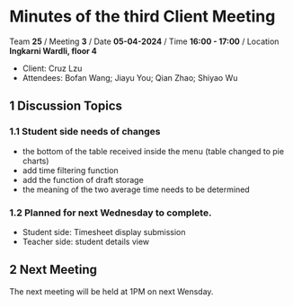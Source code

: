 # Minutes of the third Client Meeting

Team **25** / Meeting **3** / Date **05-04-2024** / Time **16:00 - 17:00** / Location **Ingkarni Wardli, floor 4**

- Client: Cruz Lzu
- Attendees: Bofan Wang; Jiayu You; Qian Zhao; Shiyao Wu

## 1 Discussion Topics

### 1.1  Student side needs of changes 

- the bottom of the table received inside the menu (table changed to pie charts) 
- add time filtering function
- add the function of draft storage
- the meaning of the two average time needs to be determined

### 1.2 Planned for next Wednesday to complete.

- Student side: Timesheet display submission 
- Teacher side: student details view

## 2 Next Meeting
The next meeting will be held at 1PM on next Wensday.
